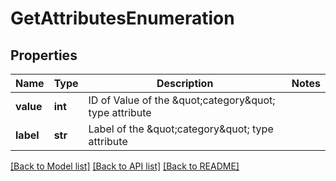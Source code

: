 # GetAttributesEnumeration

## Properties
Name | Type | Description | Notes
------------ | ------------- | ------------- | -------------
**value** | **int** | ID of Value of the \&quot;category\&quot; type attribute | 
**label** | **str** | Label of the \&quot;category\&quot; type attribute | 

[[Back to Model list]](../README.md#documentation-for-models) [[Back to API list]](../README.md#documentation-for-api-endpoints) [[Back to README]](../README.md)


